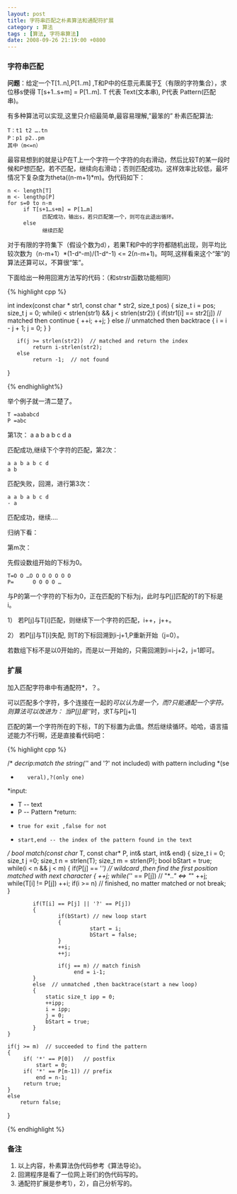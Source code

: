 ```yaml
---
layout: post
title: 字符串匹配之朴素算法和通配符扩展
category : 算法
tags : [算法, 字符串算法]
date: 2008-09-26 21:19:00 +0800
---
```


### 字符串匹配

**问题**：给定一个T[1..n],P[1..m] ,T和P中的任意元素属于∑（有限的字符集合），求位移s使得 T[s+1..s+m] = P[1..m].  T 代表 Text(文本串), P代表 Pattern(匹配串)。
 
有多种算法可以实现,这里只介绍最简单,最容易理解,”最笨的” 朴素匹配算法:

	T：t1 t2 ….tn
	P：p1 p2..pm
	其中（m<=n）

最容易想到的就是让P在T上一个字符一个字符的向右滑动，然后比较T的某一段时候和P想匹配，若不匹配，继续向右滑动；否则匹配成功。这样效率比较低，最坏情况下复杂度为theta((n-m+1)*m)。伪代码如下：

	n <- length[T]
	m <- lengthp[P]
	for s=0 to n-m
	     if T[s+1…s+m] = P[1…m]
	           匹配成功，输出s，若只匹配第一个，则可在此退出循环。
	     else
	           继续匹配

对于有限的字符集下（假设个数为d），若果T和P中的字符都随机出现，则平均比较次数为（n-m+1）*(1-d^-m)/(1-d^-1) <= 2(n-m+1)。呵呵,这样看来这个“笨”的算法还算可以，不算很“笨”。

下面给出一种用回溯方法写的代码：（和strstr函数功能相同）

{% highlight cpp %}

int index(const char * str1, const char * str2, size_t pos)
{
       size_t i = pos;
       size_t j = 0;
       while(i < strlen(str1) && j < strlen(str2))
       {
               if(str1[i] ==  str2[j]) // matched then continue
               {
                          ++i;
                          ++j;
               }
               else     // unmatched then backtrace
               {
                   i = i - j + 1;
                   j = 0;
               }
       }
 
       if(j >= strlen(str2))  // matched and return the index
            return i-strlen(str2);
       else
            return -1;  // not found
}

{% endhighlight%}

举个例子就一清二楚了。

	T =aababcd
	P =abc
 
第1次：
	a a b a b c d
	a

匹配成功,继续下个字符的匹配，第2次：

	a a b a b c d
	a b

匹配失败，回溯，进行第3次：

	a a b a b c d
	- a

匹配成功，继续….
 
归纳下看：

第m次：

先假设数组开始的下标为0。

	T=O O …O O O O O O O
	P=      O O O O …

与P的第一个字符的下标为0，正在匹配的下标为j，此时与P[j]匹配的T的下标是i。

1）  若P[j]与T[i]匹配，则继续下一个字符的匹配，i++，j++。

2）  若P[j]与T[i]失配,  则T的下标回溯到i-j+1,P重新开始（j=0）。

若数组下标不是以0开始的，而是以一开始的，只需回溯到i=i-j+2，j=1即可。


### 扩展

加入匹配字符串中有通配符*，？。

可以匹配多个字符，多个连接在一起的*可以认为是一个，而?只能通配一个字符。则算法可以改进为：
当P[j]是’*’时，求T与P[j+1]

匹配的第一个字符所在的下标，T的下标置为此值。然后继续循环。哈哈，语言描述能力不行啊，还是直接看代码吧：

{% highlight cpp %}

/*
 *decrip:match the string('*' and '?' not included) with pattern including *(se
 *        veral),?(only one)
 *input:
 *    T  --  text 
 *    P  --  Pattern
 *return:
 *     true for exit ,false for not
 *     start,end -- the index of the pattern found in the text 
 */
bool match(const char* T, const char* P, int& start, int& end)
{
    size_t i = 0;
    size_t j =0;
    size_t n = strlen(T);
    size_t m = strlen(P);
    bool bStart = true;
    while(i < n && j < m)
    {
            if(P[j] == '*')   // wildcard ,then find the first position matched with next character 
            {
                    ++j;
                    while('*' == P[j]) // "***..*" <=> "*"
                               ++j;
                    while(T[i] != P[j])
                               ++i;
                    if(i >= n) // finished, no matter matched or not
                         break;
            }
            
            if(T[i] == P[j] || '?' == P[j])
            {
                    if(bStart) // new loop start
                    {
                              start = i;
                              bStart = false;
                    }
                    ++i;
                    ++j;
                    
                    if(j == m) // match finish
                         end = i-1;
            }
            else  // unmatched ,then backtrace(start a new loop)
            {
                static size_t ipp = 0;
                ++ipp;
                i = ipp;
                j = 0;
                bStart = true;
            }
    }
    
    if(j >= m)  // succeeded to find the pattern
    {
         if( '*' == P[0])   // postfix
             start = 0;
         if( '*' == P[m-1]) // prefix
             end = n-1;
         return true;
    }
    else  
        return false;
}
 
{% endhighlight %}

### 备注

1. 以上内容，朴素算法伪代码参考《算法导论》。
2. 回溯程序是看了一位网上哥们的伪代码写的。
3. 通配符扩展是参考1），2），自己分析写的。


